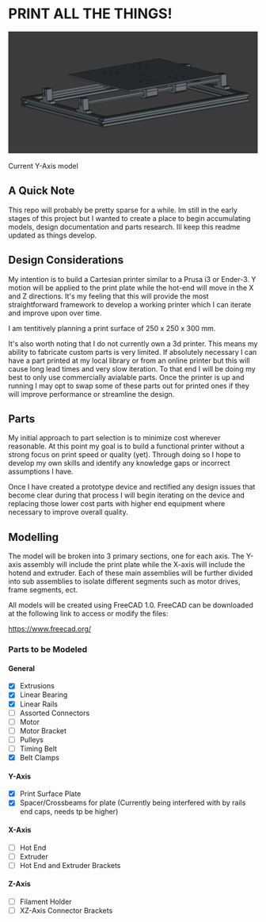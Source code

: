# PRINT ALL THE THINGS!

![image](./images/Y-Axis_05_03.PNG)

Current Y-Axis model

## A Quick Note

This repo will probably be pretty sparse for a while. Im still in the early stages of this project but I wanted to create a place to begin accumulating models, design documentation and parts research. Ill keep this readme updated as things develop.

## Design Considerations

My intention is to build a Cartesian printer similar to a Prusa i3 or Ender-3. Y motion will be applied to the print plate while the hot-end will move in the X and Z directions. It's my feeling that this will provide the most straightforward framework to develop a working printer which I can iterate and improve upon over time.

I am tentitively planning a print surface of 250 x 250 x 300 mm.

It's also worth noting that I do not currently own a 3d printer. This means my ability to fabricate custom parts is very limited. If absolutely necessary I can have a part printed at my local library or from an online printer but this will cause long lead times and very slow iteration. To that end I will be doing my best to only use commercially avialable parts. Once the printer is up and running I may opt to swap some of these parts out for printed ones if they will improve performance or streamline the design.

## Parts

My initial approach to part selection is to minimize cost wherever reasonable. At this point my goal is to build a functional printer without a strong focus on print speed or quality (yet). Through doing so I hope to develop my own skills and identify any knowledge gaps or incorrect assumptions I have.  

Once I have created a prototype device and rectified any design issues that become clear during that process I will begin iterating on the device and replacing those lower cost parts with higher end equipment where necessary to improve overall quality.  

## Modelling

The model will be broken into 3 primary sections, one for each axis. The Y-axis assembly will include the print plate while the X-axis will include the hotend and extruder. Each of these main assemblies will be further divided into sub assemblies to isolate different segments such as motor drives, frame segments, ect. 

All models will be created using FreeCAD 1.0. FreeCAD can be downloaded at the following link to access or modify the files:

https://www.freecad.org/

### Parts to be Modeled

#### General

- [x] Extrusions
- [x] Linear Bearing
- [x] Linear Rails
- [ ] Assorted Connectors
- [ ] Motor
- [ ] Motor Bracket
- [ ] Pulleys
- [ ] Timing Belt
- [x] Belt Clamps

#### Y-Axis

- [x] Print Surface Plate
- [x] Spacer/Crossbeams for plate (Currently being interfered with by rails end caps, needs tp be higher)

#### X-Axis

- [ ] Hot End
- [ ] Extruder
- [ ] Hot End and Extruder Brackets

#### Z-Axis

- [ ] Filament Holder
- [ ] XZ-Axis Connector Brackets
